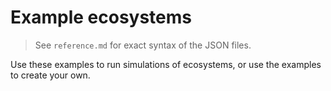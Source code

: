 # Example ecosystems

> See ```reference.md``` for exact syntax of the JSON files.

Use these examples to run simulations of ecosystems, or use the examples to create your own.
